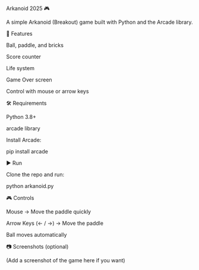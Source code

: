 Arkanoid 2025 🎮

A simple Arkanoid (Breakout) game built with Python and the Arcade library.

📌 Features

Ball, paddle, and bricks

Score counter

Life system

Game Over screen

Control with mouse or arrow keys

🛠️ Requirements

Python 3.8+

arcade
 library

Install Arcade:

pip install arcade

▶️ Run

Clone the repo and run:

python arkanoid.py

🎮 Controls

Mouse → Move the paddle quickly

Arrow Keys (← / →) → Move the paddle

Ball moves automatically

📷 Screenshots (optional)

(Add a screenshot of the game here if you want)